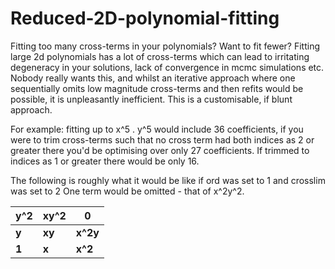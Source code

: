 # Reduced-2D-polynomial-fitting
Fitting too many cross-terms in your polynomials? Want to fit fewer?
Fitting large 2d polynomials has a lot of cross-terms which can lead to irritating degeneracy in your solutions, lack of convergence in mcmc simulations etc. Nobody really wants this, and whilst an iterative approach where one sequentially omits low magnitude cross-terms and then refits would be possible, it is unpleasantly inefficient. This is a customisable, if blunt approach.

For example: fitting up to x^5 . y^5 would include 36 coefficients, if you were to trim cross-terms such that no cross term had both indices as 2 or greater there you'd be optimising over only 27 coefficients. If trimmed to indices as 1 or greater there would be only 16.


The following is roughly what it would be like if
ord was set to 1 and crosslim was set to 2
One term would be omitted - that of x^2y^2.

|y^2   |xy^2   |0   |
|----|----|----|
|**y**|**xy**|**x^2y**|
|**1**|**x**|**x^2**|

